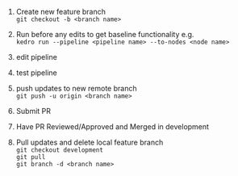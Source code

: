 1. Create new feature branch <br>
`git checkout -b <branch name>`

2. Run before any edits to get baseline functionality e.g. <br>
`kedro run --pipeline <pipeline name> --to-nodes <node name>`

3. edit pipeline

4. test pipeline

5. push updates to new remote branch <br>
`git push -u origin <branch name>`

6. Submit PR

7. Have PR Reviewed/Approved and Merged in development

8. Pull updates and delete local feature branch <br>
`git checkout development` <br>
`git pull` <br>
`git branch -d <branch name>` <br>
